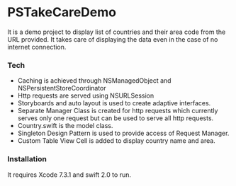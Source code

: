 # PSTakeCareDemo
It is a demo project to display list of countries and their area code from the URL provided. It takes care of displaying the data even in the case of no internet connection. 

### Tech
* Caching is achieved through NSManagedObject and       NSPersistentStoreCoordinator
* Http requests are served using NSURLSession
* Storyboards and auto layout is used to create adaptive interfaces.
* Separate Manager Class is created for http requests which currently serves only one request but can be used to serve all http requests.
* Country.swift is the model class.
* Singleton Design Pattern is used to provide access of Request Manager.
* Custom Table View Cell is added to display country name and area.

### Installation

It requires Xcode 7.3.1 and swift 2.0 to run. 
